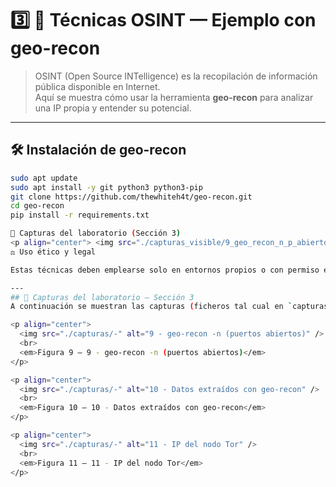# 3️⃣ 🧩 Técnicas OSINT — Ejemplo con geo-recon

> OSINT (Open Source INTelligence) es la recopilación de información pública disponible en Internet.  
> Aquí se muestra cómo usar la herramienta **geo-recon** para analizar una IP propia y entender su potencial.

---

## 🛠️ Instalación de geo-recon

```bash
sudo apt update
sudo apt install -y git python3 python3-pip
git clone https://github.com/thewhiteh4t/geo-recon.git
cd geo-recon
pip install -r requirements.txt

📸 Capturas del laboratorio (Sección 3)
<p align="center"> <img src="./capturas_visible/9_geo_recon_n_p_abiertos.png" alt="9 - geo-recon -n" width="780"/><br> <em>Figura 9 — Ejecución de geo-recon con opción -n (puertos abiertos).</em> </p> <p align="center"> <img src="./capturas_visible/10_datos_geo_recon.png" alt="10 - datos geo-recon" width="780"/><br> <em>Figura 10 — Datos públicos recogidos por geo-recon (IP anonimizada).</em> </p> <p align="center"> <img src="./capturas_visible/11_ip_del_tor.png" alt="11 - IP del Tor" width="780"/><br> <em>Figura 11 — IP mostrada por geo-recon al analizar la IP de salida de Tor.</em> </p>
⚖️ Uso ético y legal

Estas técnicas deben emplearse solo en entornos propios o con permiso explícito; su finalidad es educativa.

---
## 📸 Capturas del laboratorio — Sección 3
A continuación se muestran las capturas (ficheros tal cual en `capturas/`).

<p align="center">
  <img src="./capturas/-" alt="9 - geo-recon -n (puertos abiertos)" />
  <br>
  <em>Figura 9 — 9 - geo-recon -n (puertos abiertos)</em>
</p>

<p align="center">
  <img src="./capturas/-" alt="10 - Datos extraídos con geo-recon" />
  <br>
  <em>Figura 10 — 10 - Datos extraídos con geo-recon</em>
</p>

<p align="center">
  <img src="./capturas/-" alt="11 - IP del nodo Tor" />
  <br>
  <em>Figura 11 — 11 - IP del nodo Tor</em>
</p>
